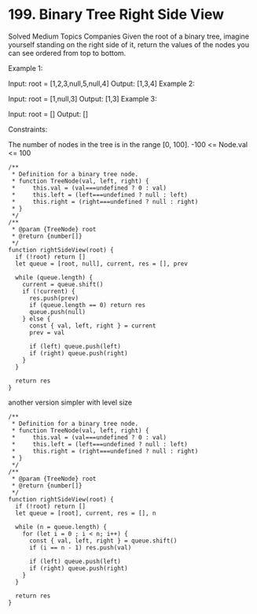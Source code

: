 # 199. Binary Tree Right Side View

Solved
Medium
Topics
Companies
Given the root of a binary tree, imagine yourself standing on the right side of it, return the values of the nodes you can see ordered from top to bottom.

Example 1:

Input: root = [1,2,3,null,5,null,4]
Output: [1,3,4]
Example 2:

Input: root = [1,null,3]
Output: [1,3]
Example 3:

Input: root = []
Output: []

Constraints:

The number of nodes in the tree is in the range [0, 100].
-100 <= Node.val <= 100

```
/**
 * Definition for a binary tree node.
 * function TreeNode(val, left, right) {
 *     this.val = (val===undefined ? 0 : val)
 *     this.left = (left===undefined ? null : left)
 *     this.right = (right===undefined ? null : right)
 * }
 */
/**
 * @param {TreeNode} root
 * @return {number[]}
 */
function rightSideView(root) {
  if (!root) return []
  let queue = [root, null], current, res = [], prev

  while (queue.length) {
    current = queue.shift()
    if (!current) {
      res.push(prev)
      if (queue.length == 0) return res
      queue.push(null)
    } else {
      const { val, left, right } = current
      prev = val

      if (left) queue.push(left)
      if (right) queue.push(right)
    }
  }

  return res
}
```

another version simpler with level size

```
/**
 * Definition for a binary tree node.
 * function TreeNode(val, left, right) {
 *     this.val = (val===undefined ? 0 : val)
 *     this.left = (left===undefined ? null : left)
 *     this.right = (right===undefined ? null : right)
 * }
 */
/**
 * @param {TreeNode} root
 * @return {number[]}
 */
function rightSideView(root) {
  if (!root) return []
  let queue = [root], current, res = [], n

  while (n = queue.length) {
    for (let i = 0 ; i < n; i++) {
      const { val, left, right } = queue.shift()
      if (i == n - 1) res.push(val)

      if (left) queue.push(left)
      if (right) queue.push(right)
    }
  }

  return res
}
```
